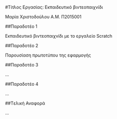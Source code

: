 #Τίτλος Εργασίας: Εκπαιδευτικό βιντεοπαιχνίδι

Μαρία Χριστοδούλου Α.Μ. Π2015001

##Παραδοτέο 1

Εκπαιδευτικό βιντεοπαιχνίδι με το εργαλείο Scratch

##Παραδοτέο 2

Παρουσίαση πρωτοτύπου της εφαρμογής

##Παραδοτέο 3

...

##Παραδοτέο 4

...

##Tελική Αναφορά

...
